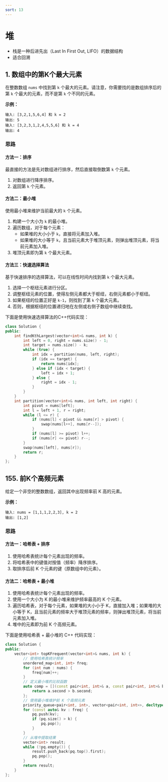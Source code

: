 ```yaml
---
sort: 13
---
```


# 堆

- 栈是一种后进先出（Last In First Out, LIFO）的数据结构
- 适合回溯


## 1. 数组中的第K个最大元素

在整数数组 `nums` 中找到第 `k` 个最大的元素。请注意，你需要找的是数组排序后的第 `k` 个最大的元素，而不是第 `k` 个不同的元素。

**示例：**
```
输入: [3,2,1,5,6,4] 和 k = 2
输出: 5
输入: [3,2,3,1,2,4,5,5,6] 和 k = 4
输出: 4
```
### 思路

#### 方法一：排序
最直接的方法是先对数组进行排序，然后直接取倒数第 `k` 个元素。
1. 对数组进行降序排序。
2. 返回第 `k` 个元素。

#### 方法二：最小堆
使用最小堆来维护当前最大的 `k` 个元素。
1. 构建一个大小为 `k` 的最小堆。
2. 遍历数组，对于每个元素：
   - 如果堆的大小小于 `k`，直接将元素加入堆。
   - 如果堆的大小等于 `k`，且当前元素大于堆顶元素，则弹出堆顶元素，将当前元素加入堆。
3. 堆顶元素即为第 `k` 个最大元素。

#### 方法三：快速选择算法
基于快速排序的选择算法，可以在线性时间内找到第 `k` 个最大元素。
1. 选择一个枢纽元素进行分区。
2. 调整枢纽元素的位置，使得左侧元素都大于枢纽，右侧元素都小于枢纽。
3. 如果枢纽的位置正好是 `k-1`，则找到了第 `k` 个最大元素。
4. 否则，根据枢纽的位置递归地在左侧或右侧子数组中继续查找。

下面是使用快速选择算法的C++代码实现：
```cpp
class Solution {
public:
    int findKthLargest(vector<int>& nums, int k) {
        int left = 0, right = nums.size() - 1;
        int target = nums.size() - k;
        while (true) {
            int idx = partition(nums, left, right);
            if (idx == target) {
                return nums[idx];
            } else if (idx < target) {
                left = idx + 1;
            } else {
                right = idx - 1;
            }
        }
    }
    int partition(vector<int>& nums, int left, int right) {
        int pivot = nums[left];
        int l = left + 1, r = right;
        while (l <= r) {
            if (nums[l] < pivot && nums[r] > pivot) {
                swap(nums[l++], nums[r--]);
            }
            if (nums[l] >= pivot) l++;
            if (nums[r] <= pivot) r--;
        }
        swap(nums[left], nums[r]);
        return r;
    }
};
```

## 155. 前K个高频元素

给定一个非空的整数数组，返回其中出现频率前 K 高的元素。

**示例：**
```
输入: nums = [1,1,1,2,2,3], k = 2
输出: [1,2]
```

### 思路

#### 方法一：哈希表 + 排序
1. 使用哈希表统计每个元素出现的频率。
2. 将哈希表中的键值对按值（频率）降序排序。
3. 取排序后前 K 个元素的键（原数组中的元素）。

#### 方法二：哈希表 + 最小堆
1. 使用哈希表统计每个元素出现的频率。
2. 使用一个大小为 K 的最小堆来维护频率最高的 K 个元素。
3. 遍历哈希表，对于每个元素，如果堆的大小小于 K，直接加入堆；如果堆的大小等于 K，且当前元素的频率大于堆顶元素的频率，则弹出堆顶元素，将当前元素加入堆。
4. 堆中的元素即为前 K 个高频元素。

下面是使用哈希表 + 最小堆的 C++ 代码实现：
```cpp
class Solution {
public:
    vector<int> topKFrequent(vector<int>& nums, int k) {
        // 使用哈希表统计频率
        unordered_map<int, int> freq;
        for (int num : nums) {
            freq[num]++;
        }
        // 定义最小堆的比较函数
        auto comp = [](const pair<int, int>& a, const pair<int, int>& b) {
            return a.second > b.second;
        };
        // 使用最小堆维护前 K 个高频元素
        priority_queue<pair<int, int>, vector<pair<int, int>>, decltype(comp)> pq(comp);
        for (const auto& kv : freq) {
            pq.push(kv);
            if (pq.size() > k) {
                pq.pop();
            }
        }
        // 从堆中提取结果
        vector<int> result;
        while (!pq.empty()) {
            result.push_back(pq.top().first);
            pq.pop();
        }
        return result;
    }
};
```

